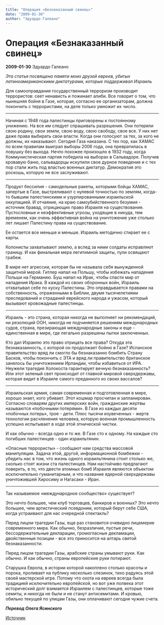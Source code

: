 ```yaml
---
title: "Операция «Безнаказанный свинец»"
date: "2009-01-30"
author: "Эдуардо Галеано"
---
```


# Операция «Безнаказанный свинец»

**2009-01-30** Эдуардо Галеано

*Эта статья посвящена памяти моих друзей евреев, убитых латиноамериканскими диктатурами, которые поддерживал Израиль* 

Для самооправдания государственный терроризм производит террористов: сеет ненависть и пожинает алиби. Все говорит о том, что нынешняя бойня в Газе, которая, согласно ее организаторам, должна покончить с террористами, на деле только умножит их число.

 *** 

Начиная с 1948 года палестинцы приговорены к постоянному унижению. На все им следует спрашивать разрешения. Они потеряли свою родину, свои земли, свою воду, свою свободу, свое все. У них нет даже права выбирать свои власти. Когда они голосуют за тех, за кого не должны, их наказывают. Сегодня Газа наказана. С тех пор, как ХАМАС по всем правилам выиграл выборы 2006 года, она превратилась в ловушку без выхода. Нечто похожее произошло в 1932 году, когда Коммунистическая партия победила на выборах в Сальвадоре. Получив кровавую баню, сальвадорцы искупили свое дурное поведение и с тех пор стали жить под властью военных диктатур. Демократия это роскошь, которую не все заслуживают.

 *** 

Продукт бессилия - самодельные ракеты, которыми бойцы ХАМАС, запертые в Газе, выстреливают с нулевой точностью по землям, когда-то бывшим палестинскими и узурпированными израильской оккупацией. И отчаяние, на краю самоубийственного безумия - источник бравад, отрицающих право Израиля на существование. Пустословные и неэффективные угрозы, уходящие в никуда, тем временем, как очень эффективная война на уничтожение уже столько лет лишает Палестину права на существование.

Ее остается все меньше и меньше. Израиль методично стирает ее с карты.

Колонисты захватывают землю, а вслед за ними солдаты исправляют границу. И как финальная мера легитимной защиты, пули освящают грабеж.

В мире нет агрессии, которая бы не называла себя вынужденной защитной мерой. Гитлер напал на Польшу, чтобы избежать нападения Польши на Германию. Буш напал на Ирак, чтобы спасти мир от нападения Ирака. В каждой из своих оборонных войн, Израиль отхватывал себе по куску Палестины. Это оправдывается правами на собственность, отраженными в Библии, двумя тысячелетиями преследований и страданий еврейского народа и ужасом, который вызывают кровожадные палестинцы.

*** 

Израиль - это страна, которая никогда не выполняет ни рекомендаций, ни резолюций ООН, никогда не подчиняется решениям международных судов, страна, презирающая международные законы и еще - единственная в мире, где легально разрешены пытки заключенных.

Кто дал Израилю это право отрицать все права? Откуда эта безнаказанность, с которой он продолжает бойню в Газе? Испанское правительство вряд ли смогло бы безнаказанно бомбить Страну Басков, чтобы покончить с ЭТА и вряд ли правительство британское занялось бы уничтожением Ирландии, чтобы избавиться от ИРА. Неужели трагедия Холокоста гарантирует вечную безнаказанность? Или этот зеленый свет происходит от главной мировой сверхдержавы, которая видит в Израиле самого преданного из своих вассалов?

*** 

Израильская армия, самая современная и подготовленная в мире, хорошо знает, кого убивает. Этот кошмар просчитан и запланирован. Согласно словарям других имперских войн, гражданские жертвы называются «побочными потерями». В Газе из каждых десяти «побочных потерь», трое - дети. Плюс тысячи изувеченных - жертв технологии расчленения человека, которую военная промышленность успешно испытывает в ходе этой этнической чистки.

И как обычно - всегда одно и то же. В Газе сто к одному. На каждые сто погибших палестинцев - один израильтянин.

 «Опасные террористы» - сообщают нам средства массовой манипуляции. Задача этой, другой, информационной бомбежки - убедить нас в том, что жизнь одного израильтянина стоит столько же, сколько стоят жизни ста палестинцев. Нам настойчиво предлагают поверить, в то, что двести атомных бомб Израиля являются объектом исключительно гуманитарным, и что название ядерной сверхдержавы уничтожившей Хиросиму и Нагасаки - Иран.

*** 

Так называемое «международное сообщество» существует?

Это нечто большее, чем клуб торговцев, банкиров и военных? Это нечто большее, чем артистический псевдоним, который берут себе США, когда устраивают для нас очередной спектакль?

Перед лицом трагедии Газы, еще раз становится очевидно лицемерие современного мира. Как обычно, безразличие, пустые речи, бессодержательные декларации, громогласные декламации, двойственные позиции - все это приносится на алтарь святой безнаказанности.

Перед лицом трагедии Газы, арабские страны умывают руки. Как обычно. И как обычно, страны европейские руки потирают.

Старушка Европа, в истории которой накоплено столько красоты и порока, проливает на публику несколько слезинок, тихо радуясь этой своей мастерской игре. Потому что охота на евреев всегда была традицией исключительно европейской, но вот уже полвека этот исторический долг взимается Израилем с палестинцев, которые тоже семиты, и никогда не были и не станут антисемитами. И кровью, обильно текущей по улицам Газы, они оплачивают сегодня чужие счета.

 ***Перевод Олега Ясинского***

[Иcточник](http://tiwy.com/)
